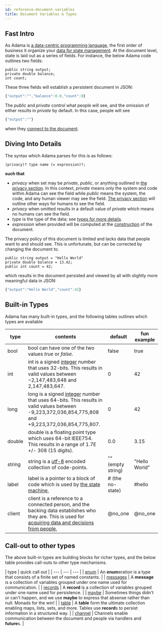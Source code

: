 ```yaml
---
id: reference-document-variables
title: Document Variables & Types
---
```


## Fast Intro

As Adama is [a data-centric programming language](https://en.wikipedia.org/wiki/Data-centric_programming_language), the first order of business it organize your [data for state management](https://en.wikipedia.org/wiki/State_management). At the document level, state is laid out as a series of fields. For instance, the below Adama code outlines two fields:
```adama
public string output;
private double balance;
int count;
```

These three fields will establish a persistent document in JSON:
```js
{"output":"","balance":0.0,"count":0}
```

The *public* and *private* control what people will see, and the omission of either results in *private* by default. In this case, people will see
```js
{"output":""}
````
when they [connect to the document](/docs/reference-connection-events).

## Diving Into Details

The syntax which Adama parses for this is as follows:
```regex
(privacy)? type name (= expression)?;
```

**such that**
* _privacy_ when set may be *private*, *public*, or anything outlined in [the privacy section](/docs/reference-privacy-and-bubbles). In this context, *private* means only the system and code within Adama can see the field while *public* means the system, the code, and any human viewer may see the field. [The privacy section](/docs/reference-privacy-and-bubbles) will outline other ways for humans to see the field.
* _privacy_ when omitted results in a default value of *private* which means no humans can see the field.
* _type_ is the type of the data; see [types for more details](#types).
* _expression_ when provided will be computed at the [construction](/docs/reference-constructor) of the document.

The privacy policy of this document is limited and lacks data that people want to and should see. This is unfortunate, but can be corrected by changing the document to.
```adama
public string output = "Hello World"
private double balance = 13.42;
public int count = 42;
```

which results in the document persisted and viewed by all with slightly more meaningful data in JSON:
```js
{"output":"Hello World","count":42}
```

## Built-in Types
Adama has many built-in types, and the following tables outlines which types are available

| type | contents | default | fun example |
|  --- | --- | --- | --- |
| bool | bool can have one of the two values *true* or *false*. | false | true |
| int | int is a signed [integer](https://en.wikipedia.org/wiki/Integer) number that uses 32-bits. This results in valid values between −2,147,483,648 and 2,147,483,647. | 0 | 42 |
| long | long is a signed [integer](https://en.wikipedia.org/wiki/Integer) number that uses 64-bits. This results in valid values between -9,223,372,036,854,775,808 and +9,223,372,036,854,775,807.  | 0 | 42 |
| double | double is a floating point type which uses 64-bit IEEE754. This results in a range of 1.7E +/- 308 (15 digits). | 0.0 | 3.15 |
| string | string is a [utf-8](https://en.wikipedia.org/wiki/UTF-8) encoded collection of code-points. | "" (empty string) | "Hello World" |
| label | label is a pointer to a block of code which is used by [the state machine](/docs/reference-state-machine), | # (the no-state) | #hello |
| client | client is a reference to a connected person, and the backing data establishes who they are. This is used for [acquiring data and decisions from people](/docs/reference-channels-handlers-futures), | @no_one | @no_one |

## Call-out to other types

The above built-in types are building blocks for richer types, and the below table provides call-outs to other type mechanisms.

| type | quick call out |
|  --- | --- | --- |
| [enum](/docs/reference-enumerations-dynamic-dispatch) | An **enum**eration is a type that consists of a finite set of named constants. |
| [messages](/docs/reference-defining-structure-types) | A **message** is a collection of variables grouped under one name used for communication.  |
| [records](/docs/reference-defining-structure-types) | A **record** is a collection of variables grouped under one name used for persistence.  |
| [maybe](/docs/reference-maybe-types) | Sometimes things didn't or can't happen, and we use **maybe** to express that absense rather than null. Monads for the win! |
| [table](/docs/reference-tables) | A **table** form the ultimate collection enabling maps, lists, sets, and more. Tables use **record**s to persist information in a structured way. |
| [channel](/docs/reference-channels-handlers-futures) | Channels enable communication between the document and people via handlers and **future**s. |
